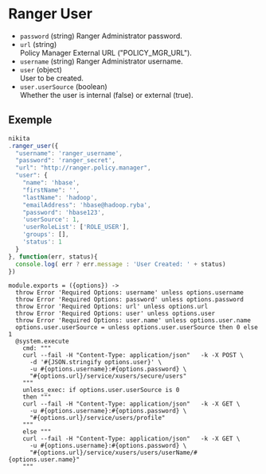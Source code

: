 
# Ranger User

* `password` (string)
  Ranger Administrator password.
* `url` (string)   
  Policy Manager External URL ("POLICY\_MGR\_URL").
* `username` (string)
  Ranger Administrator username.
* `user` (object)   
  User to be created.
* `user.userSource` (boolean)   
  Whether the user is internal (false) or external (true).

## Exemple

```js
nikita
.ranger_user({
  "username": 'ranger_username',
  "password": 'ranger_secret',
  "url": "http://ranger.policy.manager",
  "user": {
    "name": 'hbase',
    "firstName": '',
    "lastName": 'hadoop',
    "emailAddress": 'hbase@hadoop.ryba',
    "password": 'hbase123',
    'userSource': 1,
    'userRoleList': ['ROLE_USER'],
    'groups': [],
    'status': 1
  }
}, function(err, status){
  console.log( err ? err.message : 'User Created: ' + status)
})
```

    module.exports = ({options}) ->
      throw Error 'Required Options: username' unless options.username
      throw Error 'Required Options: password' unless options.password
      throw Error 'Required Options: url' unless options.url
      throw Error 'Required Options: user' unless options.user
      throw Error 'Required Options: user.name' unless options.user.name
      options.user.userSource = unless options.user.userSource then 0 else 1
      @system.execute
        cmd: """
        curl --fail -H "Content-Type: application/json"   -k -X POST \
          -d '#{JSON.stringify options.user}' \
          -u #{options.username}:#{options.password} \
          "#{options.url}/service/xusers/secure/users"
        """
        unless_exec: if options.user.userSource is 0
        then """
        curl --fail -H "Content-Type: application/json"   -k -X GET \
          -u #{options.username}:#{options.password} \
          "#{options.url}/service/users/profile"
        """
        else """
        curl --fail -H "Content-Type: application/json"   -k -X GET \
          -u #{options.username}:#{options.password} \
          "#{options.url}/service/xusers/users/userName/#{options.user.name}"
        """
